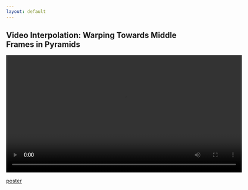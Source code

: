 ```yaml
---
layout: default
---
```


## Video Interpolation: Warping Towards Middle Frames in Pyramids
<video src="https://youtu.be/aWmoQm0E7hk" controls="controls" width="640" height="320" autoplay="autoplay">
Your browser does not support the video tag.
</video>

[poster](./)
